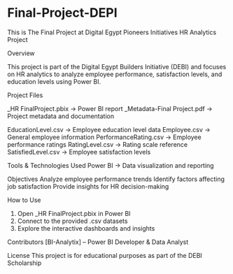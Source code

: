 # Final-Project-DEPI
This is The Final Project at Digital Egypt Pioneers Initiatives 
HR Analytics Project

Overview

This project is part of the Digital Egypt Builders Initiative (DEBI) and focuses on HR analytics to analyze employee performance, satisfaction levels, and education levels using Power BI.

Project Files

_HR FinalProject.pbix → Power BI report
_Metadata-Final Project.pdf → Project metadata and documentation

EducationLevel.csv → Employee education level data
Employee.csv → General employee information
PerformanceRating.csv → Employee performance ratings
RatingLevel.csv → Rating scale reference
SatisfiedLevel.csv → Employee satisfaction levels

Tools & Technologies Used
Power BI → Data visualization and reporting


Objectives
Analyze employee performance trends
Identify factors affecting job satisfaction
Provide insights for HR decision-making

How to Use
1. Open _HR FinalProject.pbix in Power BI
2. Connect to the provided .csv datasets
3. Explore the interactive dashboards and insights

Contributors
[BI-Analytix] – Power BI Developer & Data Analyst


License
This project is for educational purposes as part of the DEBI Scholarship
